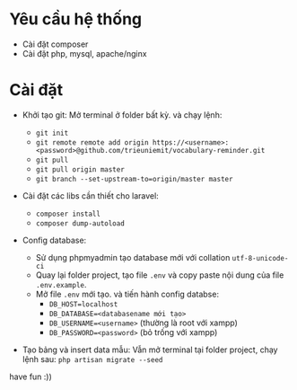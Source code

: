 # Yêu cầu hệ thống
- Cài đặt composer
- Cài đặt php, mysql, apache/nginx

# Cài đặt
- Khởi tạo git:
    Mở terminal ở folder bất kỳ. và chạy lệnh: 
    - `git init`
    - `git remote remote add origin https://<username>:<password>@github.com/trieuniemit/vocabulary-reminder.git`
    - `git pull`
    - `git pull origin master`
    - `git branch --set-upstream-to=origin/master master`
        
- Cài đặt các libs cần thiết cho laravel: 
    - `composer install`
    - `composer dump-autoload`
- Config database: 
    - Sử dụng phpmyadmin tạo database mới với collation `utf-8-unicode-ci`
    - Quay lại folder project, tạo file `.env` và copy paste nội dung của file `.env.example`.
    - Mở file `.env` mới tạo. và tiến hành config databse:
        - `DB_HOST=localhost`
        - `DB_DATABASE=<databasename mới tạo>`
        - `DB_USERNAME=<username>` (thường là root với xampp)
        - `DB_PASSWORD=<password>` (bỏ trống với xampp)
        
- Tạo bảng và insert data mẫu: 
    Vẫn mở terminal tại folder project, chạy lệnh sau:
        `php artisan migrate --seed`

have fun :))
    
    
